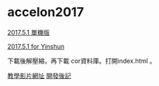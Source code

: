 # accelon2017

[2017.5.1 單機版](http://ya.ksana.tw/yinshun/release/accelon20170501.zip)

[2017.5.1 for Yinshun](http://ya.ksana.tw/yinshun/release/yinshun20170501.zip)

下載後解壓縮，再下載 cor資料庫。打開index.html 。

[教學影片網址](https://www.youtube.com/channel/UCKcE504qtlZ4Q8xbyGdZ0iA)
[開發後記](https://docs.google.com/document/d/12Weq3HJAfAxDkkhZG5rhidXZZv3dLKsjv6wqhGCeIVM)
